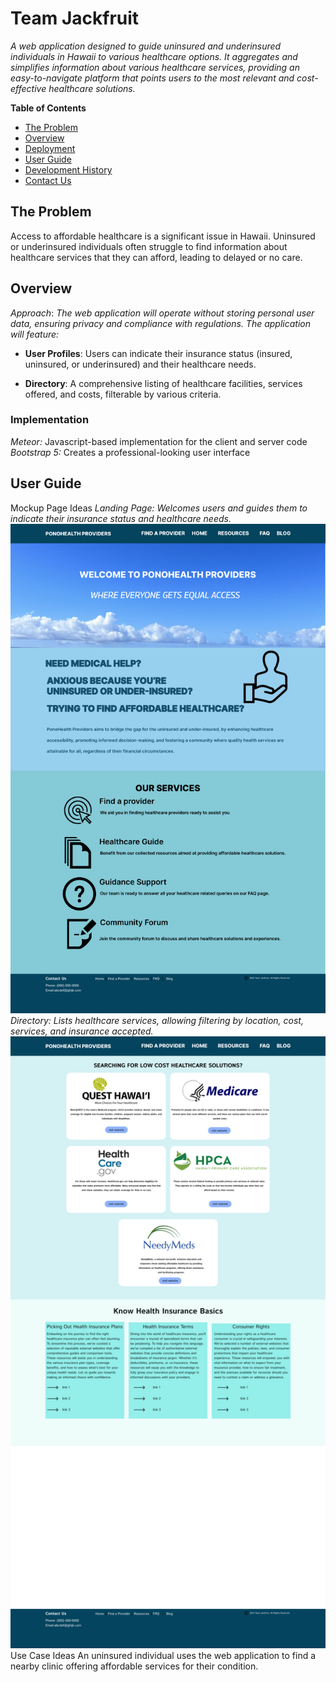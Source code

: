 # Team Jackfruit

*A web application designed to guide uninsured and underinsured individuals in Hawaii to various healthcare options. It aggregates and simplifies information about various healthcare services, providing an easy-to-navigate platform that points users to the most relevant and cost-effective healthcare solutions.*

**Table of Contents**

   - [The Problem](#the-problem)
   - [Overview](#overview)
   - [Deployment](#deployment)
   - [User Guide](#user-guide)
   - [Development History](#development-history)
   - [Contact Us](#contact-us)

## The Problem

Access to affordable healthcare is a significant issue in Hawaii. Uninsured or underinsured individuals often struggle to find information about healthcare services that they can afford, leading to delayed or no care.

## Overview

*Approach*: *The web application will operate without storing personal user data, ensuring privacy and compliance with regulations. The application will feature:*

* **User Profiles**: Users can indicate their insurance status (insured, uninsured, or underinsured) and their healthcare needs.

* **Directory**: A comprehensive listing of healthcare facilities, services offered, and costs, filterable by various criteria.

### Implementation

*Meteor:* Javascript-based implementation for the client and server code  
*Bootstrap 5:* Creates a professional-looking user interface 



## User Guide

Mockup Page Ideas
*Landing Page: Welcomes users and guides them to indicate their insurance status and healthcare needs.*
<img src="doc/Landing_Page.png">
*Directory: Lists healthcare services, allowing filtering by location, cost, services, and insurance accepted.*
<img src="doc/Resources_Page.png">
Use Case Ideas
An uninsured individual uses the web application to find a nearby clinic offering affordable services for their condition.

